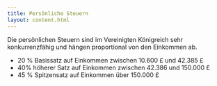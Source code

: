 ```yaml
---
title: Persönliche Steuern
layout: content.html
---
```


Die persönlichen Steuern sind im Vereinigten Königreich sehr konkurrenzfähig und hängen proportional von den Einkommen ab.

-	20 % Basissatz auf Einkommen zwischen 10.600 £ und 42.385 £
-	40% höherer Satz auf Einkommen zwischen 42.386 und 150.000 £
-	45 % Spitzensatz auf Einkommen über 150.000 £
